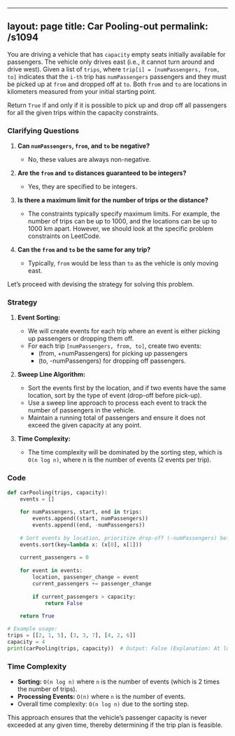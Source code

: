 
---
layout: page
title:  Car Pooling-out
permalink: /s1094
---

You are driving a vehicle that has `capacity` empty seats initially available for passengers. The vehicle only drives east (i.e., it cannot turn around and drive west). Given a list of `trips`, where `trip[i] = [numPassengers, from, to]` indicates that the `i-th` trip has `numPassengers` passengers and they must be picked up at `from` and dropped off at `to`. Both `from` and `to` are locations in kilometers measured from your initial starting point.

Return `True` if and only if it is possible to pick up and drop off all passengers for all the given trips within the capacity constraints.

### Clarifying Questions

1. **Can `numPassengers`, `from`, and `to` be negative?**
    - No, these values are always non-negative.

2. **Are the `from` and `to` distances guaranteed to be integers?**
    - Yes, they are specified to be integers.

3. **Is there a maximum limit for the number of trips or the distance?**
    - The constraints typically specify maximum limits. For example, the number of trips can be up to 1000, and the locations can be up to 1000 km apart. However, we should look at the specific problem constraints on LeetCode.

4. **Can the `from` and `to` be the same for any trip?**
    - Typically, `from` would be less than `to` as the vehicle is only moving east.

Let’s proceed with devising the strategy for solving this problem.

### Strategy

1. **Event Sorting:**
    - We will create events for each trip where an event is either picking up passengers or dropping them off.
    - For each trip `[numPassengers, from, to]`, create two events:
        - (from, +numPassengers) for picking up passengers
        - (to, -numPassengers) for dropping off passengers.

2. **Sweep Line Algorithm:**
    - Sort the events first by the location, and if two events have the same location, sort by the type of event (drop-off before pick-up).
    - Use a sweep line approach to process each event to track the number of passengers in the vehicle.
    - Maintain a running total of passengers and ensure it does not exceed the given capacity at any point.

3. **Time Complexity:**
    - The time complexity will be dominated by the sorting step, which is `O(n log n)`, where n is the number of events (2 events per trip).

### Code

```python
def carPooling(trips, capacity):
    events = []
    
    for numPassengers, start, end in trips:
        events.append((start, numPassengers))
        events.append((end, -numPassengers))
        
    # Sort events by location, prioritize drop-off (-numPassengers) before pick-up (+numPassengers)
    events.sort(key=lambda x: (x[0], x[1]))
    
    current_passengers = 0
    
    for event in events:
        location, passenger_change = event
        current_passengers += passenger_change
        
        if current_passengers > capacity:
            return False
            
    return True

# Example usage:
trips = [[2, 1, 5], [3, 3, 7], [4, 2, 6]]
capacity = 4
print(carPooling(trips, capacity))  # Output: False (Explanation: At location 3, we would have 7 passengers)
```

### Time Complexity

- **Sorting:** `O(n log n)` where `n` is the number of events (which is 2 times the number of trips).
- **Processing Events:** `O(n)` where `n` is the number of events.
- Overall time complexity: `O(n log n)` due to the sorting step.

This approach ensures that the vehicle’s passenger capacity is never exceeded at any given time, thereby determining if the trip plan is feasible.